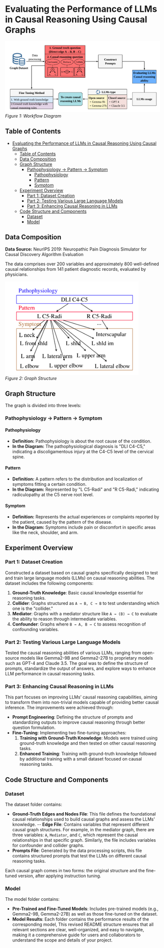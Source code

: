 # Evaluating the Performance of LLMs in Causal Reasoning Using Causal Graphs


![Workflow Diagram](image/flowChart.png)  
*Figure 1: Workflow Diagram*

## Table of Contents
- [Evaluating the Performance of LLMs in Causal Reasoning Using Causal Graphs](#evaluating-the-performance-of-llms-in-causal-reasoning-using-causal-graphs)
  - [Table of Contents](#table-of-contents)
  - [Data Composition](#data-composition)
  - [Graph Structure](#graph-structure)
    - [Pathophysiology → Pattern → Symptom](#pathophysiology--pattern--symptom)
      - [Pathophysiology](#pathophysiology)
      - [Pattern](#pattern)
      - [Symptom](#symptom)
  - [Experiment Overview](#experiment-overview)
    - [Part 1: Dataset Creation](#part-1-dataset-creation)
    - [Part 2: Testing Various Large Language Models](#part-2-testing-various-large-language-models)
    - [Part 3: Enhancing Causal Reasoning in LLMs](#part-3-enhancing-causal-reasoning-in-llms)
  - [Code Structure and Components](#code-structure-and-components)
    - [Dataset](#dataset)
    - [Model](#model)



## Data Composition

**Data Source:** NeurIPS 2019: Neuropathic Pain Diagnosis Simulator for Causal Discovery Algorithm Evaluation

The data comprises over 200 variables and approximately 800 well-defined causal relationships from 141 patient diagnostic records, evaluated by physicians.

![Graph Structure](image/graph_structure.png)  
*Figure 2: Graph Structure*


## Graph Structure
The graph is divided into three levels:

### Pathophysiology → Pattern → Symptom

#### Pathophysiology
- **Definition:** Pathophysiology is about the root cause of the condition.
- **In the Diagram:** The pathophysiological diagnosis is "DLI C4-C5," indicating a discoligamentous injury at the C4-C5 level of the cervical spine.

#### Pattern
- **Definition:** A pattern refers to the distribution and localization of symptoms fitting a certain condition.
- **In the Diagram:** Represented by "L C5-Radi" and "R C5-Radi," indicating radiculopathy at the C5 nerve root level.

#### Symptom
- **Definition:** Represents the actual experiences or complaints reported by the patient, caused by the pattern of the disease.
- **In the Diagram:** Symptoms include pain or discomfort in specific areas like the neck, shoulder, and arm.

## Experiment Overview

### Part 1: Dataset Creation
Constructed a dataset based on causal graphs specifically designed to test and train large language models (LLMs) on causal reasoning abilities. The dataset includes the following components:
1. **Ground-Truth Knowledge**: Basic causal knowledge essential for reasoning tasks.
2. **Collider**: Graphs structured as `A → B, C → B` to test understanding which one is the "collider."
3. **Mediator**: Graphs with a mediator structure like `A → (B) → C` to evaluate the ability to reason through intermediate variables.
4. **Confounder**: Graphs where `B → A, B → C` to assess recognition of confounding variables.

### Part 2: Testing Various Large Language Models
Tested the causal reasoning abilities of various LLMs, ranging from open-source models like Gemma2-9B and Gemma2-27B to proprietary models such as GPT-4 and Claude 3.5. The goal was to define the structure of prompts, standardize the output of answers, and explore ways to enhance LLM performance in causal reasoning tasks.

### Part 3: Enhancing Causal Reasoning in LLMs
This part focuses on improving LLMs’ causal reasoning capabilities, aiming to transform them into non-trivial models capable of providing better causal inference. The improvements were achieved through:
- **Prompt Engineering**: Defining the structure of prompts and standardizing outputs to improve causal reasoning through better question formulation.
- **Fine-Tuning**: Implementing two fine-tuning approaches:
  1. **Training with Ground-Truth Knowledge**: Models were trained using ground-truth knowledge and then tested on other causal reasoning tasks.
  2. **Enhanced Training**: Training with ground-truth knowledge followed by additional training with a small dataset focused on causal reasoning tasks.

## Code Structure and Components

### Dataset
The dataset folder contains:
- **Ground-Truth Edges and Nodes File**: This file defines the foundational causal relationships used to build causal graphs and assess the LLMs' knowledge.
-- **Edge File**: Contains variables that represent different causal graph structures. For example, in the mediator graph, there are three variables: `A`, `Mediator`, and `C`, which represent the causal relationships in that specific graph. Similarly, the file includes variables for confounder and collider graphs.
- **Prompts File**: Generated by the data processing scripts, this file contains structured prompts that test the LLMs on different causal reasoning tasks. 

Each causal graph comes in two forms: the original structure and the fine-tuned version, after applying instruction tuning.

### Model
The model folder contains:
- **Pre-Trained and Fine-Tuned Models**: Includes pre-trained models (e.g., Gemma2-9B, Gemma2-27B) as well as those fine-tuned on the dataset.
- **Model Results**: Each folder contains the performance results of the corresponding model,
This revised README structure ensures that all relevant sections are clear, well-organized, and easy to navigate, making it a comprehensive guide for users and collaborators to understand the scope and details of your project.
